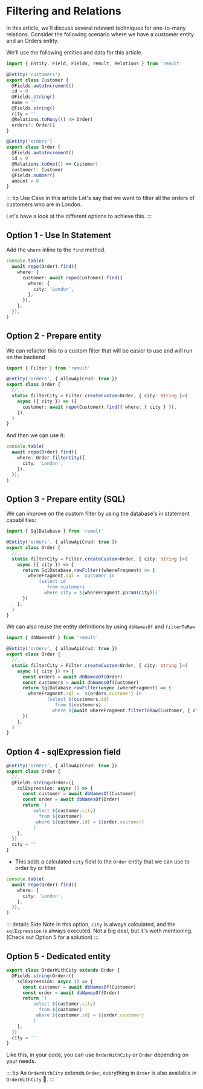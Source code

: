 # Filtering and Relations

In this article, we'll discuss several relevant techniques for one-to-many relations.
Consider the following scenario where we have a customer entity and an Orders entity.

We'll use the following entities and data for this article.

```ts
import { Entity, Field, Fields, remult, Relations } from 'remult'

@Entity('customers')
export class Customer {
  @Fields.autoIncrement()
  id = 0
  @Fields.string()
  name = ''
  @Fields.string()
  city = ''
  @Relations.toMany(() => Order)
  orders?: Order[]
}

@Entity('orders')
export class Order {
  @Fields.autoIncrement()
  id = 0
  @Relations.toOne(() => Customer)
  customer!: Customer
  @Fields.number()
  amount = 0
}
```

::: tip Use Case in this article
Let's say that we want to filter all the orders of customers who are in London.

Let's have a look at the different options to achieve this.
:::

## Option 1 - Use In Statement

Add the `where` inline to the `find` method.

```ts
console.table(
  await repo(Order).find({
    where: {
      customer: await repo(Customer).find({
        where: {
          city: 'London',
        },
      }),
    },
  }),
)
```

## Option 2 - Prepare entity

We can refactor this to a custom filter that will be easier to use and will run on the backend

```ts
import { Filter } from 'remult'

@Entity('orders', { allowApiCrud: true })
export class Order {
  //...
  static filterCity = Filter.createCustom<Order, { city: string }>(
    async ({ city }) => ({
      customer: await repo(Customer).find({ where: { city } }),
    }),
  )
}
```

And then we can use it:

```ts
console.table(
  await repo(Order).find({
    where: Order.filterCity({
      city: 'London',
    }),
  }),
)
```

## Option 3 - Prepare entity (SQL)

We can improve on the custom filter by using the database's in statement capabilities:

```ts
import { SqlDatabase } from 'remult'

@Entity('orders', { allowApiCrud: true })
export class Order {
  //...
  static filterCity = Filter.createCustom<Order, { city: string }>(
    async ({ city }) => {
      return SqlDatabase.rawFilter((whereFragment) => {
        whereFragment.sql = `customer in 
            (select id 
               from customers 
              where city = ${whereFragment.param(city)})`
      })
    },
  )
}
```

We can also reuse the entity definitions by using `dbNamesOf` and `filterToRaw`

```ts
import { dbNamesOf } from 'remult'

@Entity('orders', { allowApiCrud: true })
export class Order {
  //...
  static filterCity = Filter.createCustom<Order, { city: string }>(
    async ({ city }) => {
      const orders = await dbNamesOf(Order)
      const customers = await dbNamesOf(Customer)
      return SqlDatabase.rawFilter(async (whereFragment) => {
        whereFragment.sql = `${orders.customer} in 
               (select ${customers.id} 
                  from ${customers} 
                 where ${await whereFragment.filterToRaw(Customer, { city })})`
      })
    },
  )
}
```

## Option 4 - sqlExpression field

```ts
@Entity('orders', { allowApiCrud: true })
export class Order {
  //...
  @Fields.string<Order>({
    sqlExpression: async () => {
      const customer = await dbNamesOf(Customer)
      const order = await dbNamesOf(Order)
      return `(
          select ${customer.city}
            from ${customer}
           where ${customer.id} = ${order.customer}
          )`
    },
  })
  city = ''
}
```

- This adds a calculated `city` field to the `Order` entity that we can use to order by or filter

```ts
console.table(
  await repo(Order).find({
    where: {
      city: 'London',
    },
  }),
)
```

::: details Side Note
In this option, `city` is always calculated, and the `sqlExpression` is always executed. Not a big deal, but it's woth mentioning. (Check out Option 5 for a solution)
:::

## Option 5 - Dedicated entity

```ts
export class OrderWithCity extends Order {
  @Fields.string<Order>({
    sqlExpression: async () => {
      const customer = await dbNamesOf(Customer)
      const order = await dbNamesOf(Order)
      return `(
          select ${customer.city}
            from ${customer}
           where ${customer.id} = ${order.customer}
          )`
    },
  })
  city = ''
}
```

Like this, in your code, you can use `OrderWithCity` or `Order` depending on your needs.

::: tip
As `OrderWithCity` extends `Order`, everything in `Order` is also available in `OrderWithCity` 🎉.
:::
